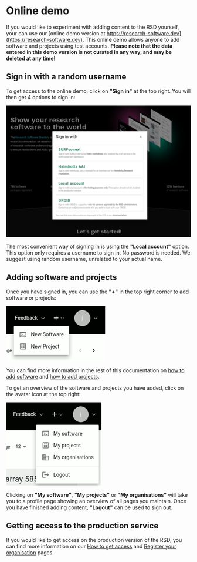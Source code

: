 # Online demo

If you would like to experiment with adding content to the RSD yourself, your can use our [online demo version at https://research-software.dev](https://research-software.dev). This online demo allows anyone to add software and projects using test accounts. __Please note that the data entered in this demo version is not curated in any way, and may be deleted at any time!__

## Sign in with a random username

To get access to the online demo, click on __"Sign in"__ at the top right. You will then get 4 options to sign in:

![image](img/demo-sign-in.webp)

The most convenient way of signing in is using the __"Local account"__ option. This option only requires a username
to sign in. No password is needed. We suggest using random username, unrelated to your actual name.

## Adding software and projects

Once you have signed in, you can use the __"+"__ in the top right corner to add software or projects:

![image](img/plus-software-projects.gif)

You can find more information in the rest of this documentation on [how to add software](/users/adding-software) and
[how to add projects](/users/adding-projects).

To get an overview of the software and projects you have added, click
on the avatar icon at the top right:

![image](img/my-software.gif)

Clicking on __"My software"__, __"My projects"__ or __"My organisations"__ will take you to a profile page showing
an overview of all pages you maintain. Once you have finished adding content, __"Logout"__ can be used to sign out.

## Getting access to the production service

If you would like to get access on the production version of the RSD, you can find more information on our
[How to get access](/users/getting-access) and [Register your organisation](/users/register-organisation) pages.
